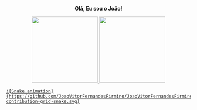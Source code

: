 <b> <p align=center> Olá, Eu sou o João! </b>
  
  <div align="center">
  <a href="https://github.com/joaovitorfernandesfirmino">
  <img height="180em" src="https://github-readme-stats.vercel.app/api?username=joaovitorfernandesfirmino&show_icons=true&theme=midnight-purple&include_all_commits=true&count_private=true"/>
  <img height="180em" src="https://github-readme-stats.vercel.app/api/top-langs/?username=joaovitorfernandesfirmino&layout=compact&langs_count=7&theme=midnight-purple"/>
   </DIV>

    

  
    ![Snake animation](https://github.com/JoaoVitorFernandesFirmino/JoaoVitorFernandesFirmino/blob/output/github-contribution-grid-snake.svg)
